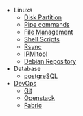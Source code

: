 * Linuxs 
	* [Disk Partition](Linux/partition.md)
	* [Pipe commands](Linux/pipe.md)
	* [File Management](Linux/file.md)
	* [Shell Scripts](Linux/shell.md)
	* [Rsync](Linux/rsync.md)
	* [IPMItool](Linux/ipmitool.md) 
	* [Debian Repository](Linux/Debian/local_repo.md) 
* Database
	* [postgreSQL](Database/postgreSQL.md)
* [DevOps](Others/DevOps.md)
	* [Git](Others/git.md)
	* [Openstack](OpenStack/instance.md)
	* [Fabric](Others/fabric.md)

